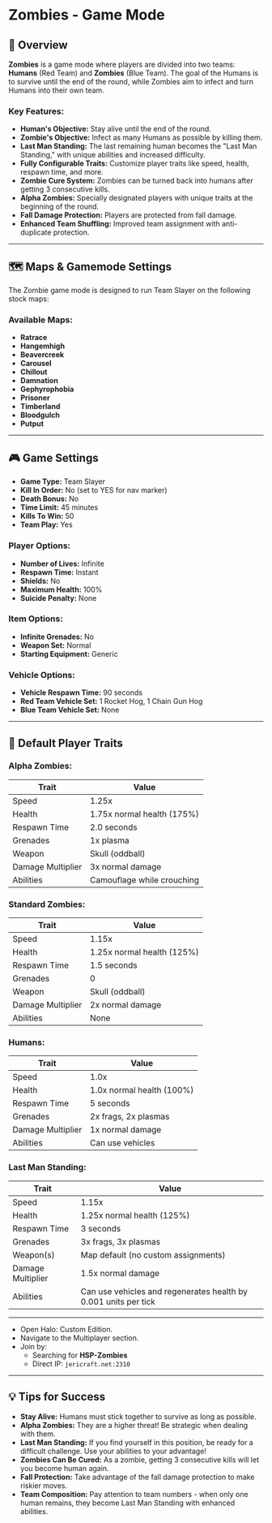 # Zombies - Game Mode

## 📝 Overview

**Zombies** is a game mode where players are divided into two teams: **Humans** (Red Team) and **Zombies** (Blue Team). The goal of the Humans is to survive until the end of the round, while Zombies aim to infect and turn Humans into their own team.

### Key Features:

- **Human's Objective:** Stay alive until the end of the round.
- **Zombie's Objective:** Infect as many Humans as possible by killing them.
- **Last Man Standing:** The last remaining human becomes the "Last Man Standing," with unique abilities and increased difficulty.
- **Fully Configurable Traits:** Customize player traits like speed, health, respawn time, and more.
- **Zombie Cure System:** Zombies can be turned back into humans after getting 3 consecutive kills.
- **Alpha Zombies:** Specially designated players with unique traits at the beginning of the round.
- **Fall Damage Protection:** Players are protected from fall damage.
- **Enhanced Team Shuffling:** Improved team assignment with anti-duplicate protection.

---

## 🗺️ Maps & Gamemode Settings

The Zombie game mode is designed to run Team Slayer on the following stock maps:

### Available Maps:

- **Ratrace**
- **Hangemhigh**
- **Beavercreek**
- **Carousel**
- **Chillout**
- **Damnation**
- **Gephyrophobia**
- **Prisoner**
- **Timberland**
- **Bloodgulch**
- **Putput**

---

## 🎮 Game Settings

- **Game Type:** Team Slayer
- **Kill In Order:** No (set to YES for nav marker)
- **Death Bonus:** No
- **Time Limit:** 45 minutes
- **Kills To Win:** 50
- **Team Play:** Yes

### Player Options:

- **Number of Lives:** Infinite
- **Respawn Time:** Instant
- **Shields:** No
- **Maximum Health:** 100%
- **Suicide Penalty:** None

### Item Options:

- **Infinite Grenades:** No
- **Weapon Set:** Normal
- **Starting Equipment:** Generic

### Vehicle Options:

- **Vehicle Respawn Time:** 90 seconds
- **Red Team Vehicle Set:** 1 Rocket Hog, 1 Chain Gun Hog
- **Blue Team Vehicle Set:** None

---

## 🧸 Default Player Traits

### **Alpha Zombies:**

| Trait             | Value                      |
|-------------------|----------------------------|
| Speed             | 1.25x                      |
| Health            | 1.75x normal health (175%) |
| Respawn Time      | 2.0 seconds                |
| Grenades          | 1x plasma                  |
| Weapon            | Skull (oddball)            |
| Damage Multiplier | 3x normal damage           |
| Abilities         | Camouflage while crouching |

### **Standard Zombies:**

| Trait             | Value                   |
|-------------------|-------------------------|
| Speed             | 1.15x                   |
| Health            | 1.25x normal health (125%) |
| Respawn Time      | 1.5 seconds             |
| Grenades          | 0                       |
| Weapon            | Skull (oddball)         |
| Damage Multiplier | 2x normal damage        |
| Abilities         | None                    |

### **Humans:**

| Trait             | Value                   |
|-------------------|-------------------------|
| Speed             | 1.0x                    |
| Health            | 1.0x normal health (100%) |
| Respawn Time      | 5 seconds               |
| Grenades          | 2x frags, 2x plasmas    |
| Damage Multiplier | 1x normal damage        |
| Abilities         | Can use vehicles        |

### **Last Man Standing:**

| Trait             | Value                                                                |
|-------------------|----------------------------------------------------------------------|
| Speed             | 1.15x                                                                |
| Health            | 1.25x normal health (125%)                                           |
| Respawn Time      | 3 seconds                                                            |
| Grenades          | 3x frags, 3x plasmas                                                 |
| Weapon(s)         | Map default (no custom assignments)                                  |
| Damage Multiplier | 1.5x normal damage                                                   |
| Abilities         | Can use vehicles and regenerates health by 0.001 units per tick      |

---

* Open Halo: Custom Edition.
* Navigate to the Multiplayer section.
* Join by:
    * Searching for **HSP-Zombies**
    * Direct IP: `jericraft.net:2310`

---

## 💡 Tips for Success

- **Stay Alive:** Humans must stick together to survive as long as possible.
- **Alpha Zombies:** They are a higher threat! Be strategic when dealing with them.
- **Last Man Standing:** If you find yourself in this position, be ready for a difficult challenge. Use your abilities to your advantage!
- **Zombies Can Be Cured:** As a zombie, getting 3 consecutive kills will let you become human again.
- **Fall Protection:** Take advantage of the fall damage protection to make riskier moves.
- **Team Composition:** Pay attention to team numbers - when only one human remains, they become Last Man Standing with enhanced abilities.